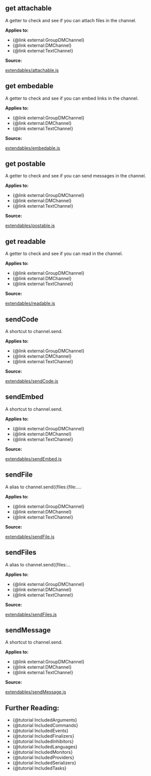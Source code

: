 ## get attachable

A getter to check and see if you can attach files in the channel.

**Applies to:**

- {@link external:GroupDMChannel}
- {@link external:DMChannel}
- {@link external:TextChannel}

**Source:**

[extendables/attachable.js](https://github.com/dirigeants/klasa/blob/master/src/extendables/attachable.js)

## get embedable

A getter to check and see if you can embed links in the channel.

**Applies to:**

- {@link external:GroupDMChannel}
- {@link external:DMChannel}
- {@link external:TextChannel}

**Source:**

[extendables/embedable.js](https://github.com/dirigeants/klasa/blob/master/src/extendables/embedable.js)

## get postable

A getter to check and see if you can send messages in the channel.

**Applies to:**

- {@link external:GroupDMChannel}
- {@link external:DMChannel}
- {@link external:TextChannel}

**Source:**

[extendables/postable.js](https://github.com/dirigeants/klasa/blob/master/src/extendables/postable.js)

## get readable

A getter to check and see if you can read in the channel.

**Applies to:**

- {@link external:GroupDMChannel}
- {@link external:DMChannel}
- {@link external:TextChannel}

**Source:**

[extendables/readable.js](https://github.com/dirigeants/klasa/blob/master/src/extendables/readable.js)

## sendCode

A shortcut to channel.send.

**Applies to:**

- {@link external:GroupDMChannel}
- {@link external:DMChannel}
- {@link external:TextChannel}

**Source:**

[extendables/sendCode.js](https://github.com/dirigeants/klasa/blob/master/src/extendables/sendCode.js)

## sendEmbed

A shortcut to channel.send.

**Applies to:**

- {@link external:GroupDMChannel}
- {@link external:DMChannel}
- {@link external:TextChannel}

**Source:**

[extendables/sendEmbed.js](https://github.com/dirigeants/klasa/blob/master/src/extendables/sendEmbed.js)

## sendFile

A alias to channel.send({files:{file:....

**Applies to:**

- {@link external:GroupDMChannel}
- {@link external:DMChannel}
- {@link external:TextChannel}

**Source:**

[extendables/sendFile.js](https://github.com/dirigeants/klasa/blob/master/src/extendables/sendFile.js)

## sendFiles

A alias to channel.send({files:...

**Applies to:**

- {@link external:GroupDMChannel}
- {@link external:DMChannel}
- {@link external:TextChannel}

**Source:**

[extendables/sendFiles.js](https://github.com/dirigeants/klasa/blob/master/src/extendables/sendFiles.js)

## sendMessage

A shortcut to channel.send.

**Applies to:**

- {@link external:GroupDMChannel}
- {@link external:DMChannel}
- {@link external:TextChannel}

**Source:**

[extendables/sendMessage.js](https://github.com/dirigeants/klasa/blob/master/src/extendables/sendMessage.js)

## Further Reading:

- {@tutorial IncludedArguments}
- {@tutorial IncludedCommands}
- {@tutorial IncludedEvents}
- {@tutorial IncludedFinalizers}
- {@tutorial IncludedInhibitors}
- {@tutorial IncludedLanguages}
- {@tutorial IncludedMonitors}
- {@tutorial IncludedProviders}
- {@tutorial IncludedSerializers}
- {@tutorial IncludedTasks}
